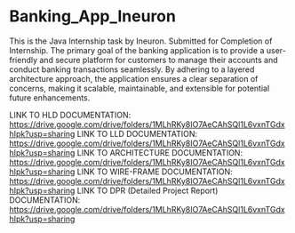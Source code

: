 # Banking_App_Ineuron
This is the Java Internship task by Ineuron. Submitted for Completion of Internship. The primary goal of the banking application is to provide a user-friendly and secure platform for customers to manage their accounts and conduct banking transactions seamlessly. By adhering to a layered architecture approach, the application ensures a clear separation of concerns, making it scalable, maintainable, and extensible for potential future enhancements.

LINK TO HLD DOCUMENTATION: https://drive.google.com/drive/folders/1MLhRKy8IO7AeCAhSQl1L6vxnTGdxhIpk?usp=sharing
LINK TO LLD DOCUMENTATION: https://drive.google.com/drive/folders/1MLhRKy8IO7AeCAhSQl1L6vxnTGdxhIpk?usp=sharing
LINK TO ARCHITECTURE DOCUMENTATION: https://drive.google.com/drive/folders/1MLhRKy8IO7AeCAhSQl1L6vxnTGdxhIpk?usp=sharing
LINK TO WIRE-FRAME DOCUMENTATION: https://drive.google.com/drive/folders/1MLhRKy8IO7AeCAhSQl1L6vxnTGdxhIpk?usp=sharing
LINK TO DPR (Detailed Project Report) DOCUMENTATION: https://drive.google.com/drive/folders/1MLhRKy8IO7AeCAhSQl1L6vxnTGdxhIpk?usp=sharing
